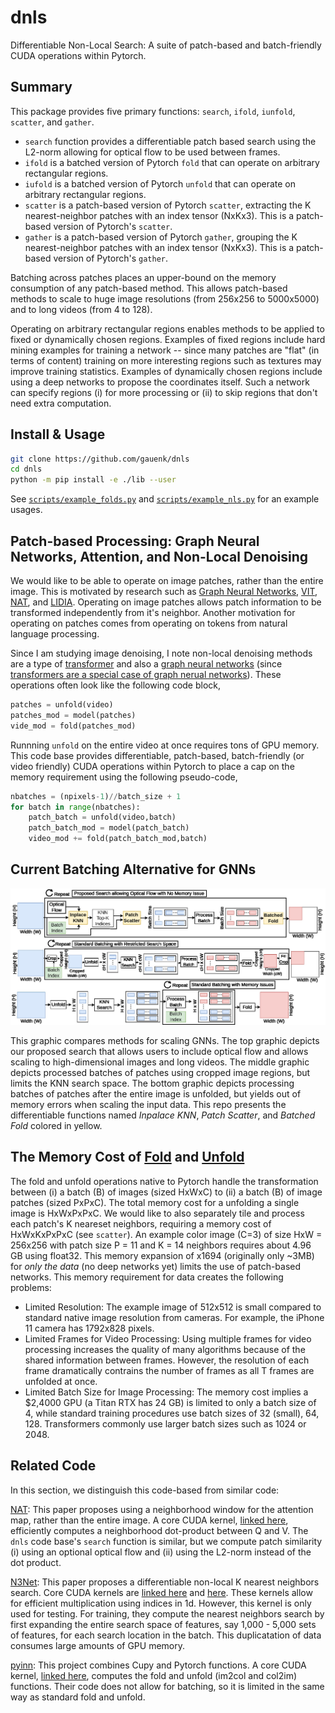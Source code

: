 # dnls
Differentiable Non-Local Search: A suite of patch-based and batch-friendly CUDA operations within Pytorch.

## Summary

This package provides five primary functions: `search`, `ifold`, `iunfold`, `scatter`, and `gather`.
- `search` function provides a differentiable patch based search using the L2-norm allowing for optical flow to be used between frames.
- `ifold` is a batched version of Pytorch `fold` that can operate on arbitrary rectangular regions. 
- `iufold` is a batched version of Pytorch `unfold` that can operate on arbitrary rectangular regions.
- `scatter` is a patch-based version of Pytorch `scatter`, extracting the K nearest-neighbor patches with an index tensor (NxKx3). This is a patch-based version of Pytorch's `scatter`.
- `gather` is a patch-based version of Pytorch `gather`, grouping the K nearest-neighbor patches with an index tensor (NxKx3). This is a patch-based version of Pytorch's `gather`.

Batching across patches places an upper-bound on the 
memory consumption of any patch-based method. This allows patch-based methods
to scale to huge image resolutions (from 256x256 to 5000x5000) and to long videos (from 4 to 128). 

Operating on arbitrary rectangular regions enables methods to be applied
to fixed or dynamically chosen regions.
Examples of fixed regions include hard mining examples for training a network -- since many patches are "flat" (in terms of content) training on more interesting regions such as textures may improve training statistics. Examples of dynamically chosen regions include using a deep networks to propose the coordinates itself. Such a network can specify regions (i) for more processing or (ii) to skip regions that don't need extra computation.

## Install & Usage

```bash
git clone https://github.com/gauenk/dnls
cd dnls
python -m pip install -e ./lib --user
```

See [`scripts/example_folds.py`]() and [`scripts/example_nls.py`]() for an example usages.

## Patch-based Processing: Graph Neural Networks, Attention, and Non-Local Denoising

We would like to be able to operate on image patches, rather than the entire image. 
This is motivated by research such as [Graph Neural Networks](https://arxiv.org/abs/1812.08434), [VIT](https://arxiv.org/pdf/2010.11929.pdf), [NAT](https://arxiv.org/abs/2204.07143), and [LIDIA](https://arxiv.org/pdf/1911.07167.pdf).
Operating on image patches allows patch information to be transformed independently from it's neighbor.
Another motivation for operating on patches comes from operating on tokens from natural language processing.


Since I am studying image denoising, I note non-local denoising methods are a type of [transformer](https://openreview.net/pdf?id=MmujBClawFo) and also a [graph neural networks](https://arxiv.org/abs/1905.12281) (since [transformers are a special case of graph nerual networks](https://graphdeeplearning.github.io/post/transformers-are-gnns/)). 
These operations often look like the following code block,

```python
patches = unfold(video)
patches_mod = model(patches)
vide_mod = fold(patches_mod)
```

Runnning `unfold` on the entire video at once
requires tons of GPU memory.
This code base provides differentiable, patch-based, 
batch-friendly (or video friendly) CUDA operations 
within Pytorch to place a cap on the memory requirement
using the following pseudo-code,


```python
nbatches = (npixels-1)//batch_size + 1
for batch in range(nbatches):
    patch_batch = unfold(video,batch)
    patch_batch_mod = model(patch_batch)
    video_mod += fold(patch_batch_mod,batch)
```

## Current Batching Alternative for GNNs

![img_desc](figs/block_diagram.jpg)

This graphic compares methods for scaling GNNs. The top graphic depicts our proposed search that allows users to include optical flow and allows scaling to high-dimensional images and long videos. The middle graphic depicts processed batches of patches using cropped image regions, but limits the KNN search space. The bottom graphic depicts processing batches of patches after the entire image is unfolded, but yields out of memory errors when scaling the input data. This repo presents the differentiable functions named *Inpalace KNN*, *Patch Scatter*, and *Batched Fold* colored in yellow.

## The Memory Cost of [Fold](https://pytorch.org/docs/stable/generated/torch.nn.Fold.html) and [Unfold](https://pytorch.org/docs/stable/generated/torch.nn.Unfold.html)

The fold and unfold operations native to Pytorch handle the transformation between (i) a batch (B) of images (sized HxWxC) to (ii) a batch (B) of image patches (sized PxPxC). 
The total memory cost for a unfolding a single image is HxWxPxPxC. We would like to also separately tile and process each patch's K neareset neighbors, requiring
a memory cost of HxWxKxPxPxC (see `scatter`). An example color image (C=3) of size HxW = 256x256 with patch size P = 11 and K = 14 neighbors requires about 4.96 GB using float32. 
This memory expansion of x1694 (originally only ~3MB) for *only the data* (no deep networks yet) limits the use of patch-based networks. This memory requirement for data creates the following problems:

- Limited Resolution: The example image of 512x512 is small compared to standard native image resolution from cameras. For example, the iPhone 11 camera has 1792x828 pixels.
- Limited Frames for Video Processing: Using multiple frames for video processing increases the quality of many algorithms because of the shared information between frames. However, the resolution of each frame dramatically contrains the number of frames as all T frames are unfolded at once. 
- Limited Batch Size for Image Processing: The memory cost implies a $2,4000 GPU (a Titan RTX has 24 GB) is limited to only a batch size of 4, while standard training procedures use batch sizes of 32 (small), 64, 128. 
Transformers commonly use larger batch sizes such as 1024 or 2048.

## Related Code

In this section, we distinguish this code-based from similar code:

[NAT](https://github.com/SHI-Labs/Neighborhood-Attention-Transformer): This paper proposes using a neighborhood window for the attention map, rather than the entire image. A core CUDA kernel, [linked here](https://github.com/SHI-Labs/Neighborhood-Attention-Transformer/blob/main/natten/src/nattenqkrpb_cuda_kernel.cu), efficiently computes a neighborhood dot-product between Q and V. The `dnls` code base's `search`
function is similar, but we compute patch similarity (i) using an optional optical flow
and (ii) using the L2-norm instead of the dot product.
 
[N3Net](https://github.com/visinf/n3net): This paper proposes a differentiable non-local K nearest neighbors search. Core CUDA kernels are [linked here](https://github.com/visinf/n3net/blob/master/lib/matmul1_kernel.cu) and [here](https://github.com/visinf/n3net/blob/master/lib/matmul1_bwd_kernel.cu). These kernels allow for efficient multiplication using indices in 1d. However, this kernel is only used for testing. For training, they compute the nearest neighbors search by first expanding the entire search space of features, say 1,000 - 5,000 sets of features, for each search location in the batch. This duplicatation of data consumes large amounts of GPU memory. 

[pyinn](https://github.com/szagoruyko/pyinn): This project combines Cupy and Pytorch functions. A core CUDA kernel, [linked here](https://github.com/szagoruyko/pyinn/blob/948388e4ee585b23ed41d352fc8863ea868874ad/pyinn/im2col.py#L48), computes the fold and unfold (im2col and col2im) functions. Their code does not allow for batching, so it is limited in the same way as standard fold and unfold.
